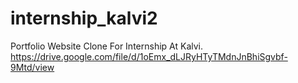 # internship_kalvi2
Portfolio Website Clone For Internship At Kalvi.
https://drive.google.com/file/d/1oEmx_dLJRyHTyTMdnJnBhiSgvbf-9Mtd/view
